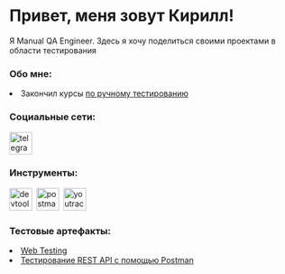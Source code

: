 # Привет, меня зовут Кирилл!
<p> Я Manual QA Engineer. Здесь я хочу поделиться своими проектами в области тестирования </p>


### Обо мне:
<div>
<li> Закончил курсы <a href="https://stepik.org/cert/2759693">по ручному тестированию </a> </li>
 </div>


### Социальные сети:
  <div id="badges">
       </a>
    <a href="https://t.me/Kirill19866" target="_blank">
      <img src="https://cdn-icons-png.flaticon.com/512/2111/2111646.png" width="40" height="40" alt="telegram" />
    </a>
  </div>


### Инструменты:
<div>
  <img src="https://d33wubrfki0l68.cloudfront.net/38b5c953a4667366685d55db55d057c86db1fc54/a0fdc/static/acae6b24d940347661ca901ea07f47c1/chrome-dev-logo-icon.png" title="devtools" alt="devtools" width="40" height="40"/>&nbsp
 <img src="https://www.svgrepo.com/show/354202/postman-icon.svg" title="postman" alt="postman" width="40" height="40"/>&nbsp
 <img src="https://upload.wikimedia.org/wikipedia/commons/thumb/8/8d/YouTrack_Icon.svg/1024px-YouTrack_Icon.svg.png?20200803082248" title="youtrack" alt="youtrack" width="40" height="40"/>
  </div>


 ### Тестовые артефакты:
 <div>
 <li> <a href="https://github.com/Kirill2186/web_testing">Web Testing </a> </li>
  <li> <a href="https://github.com/Kirill2186/Api_testing">Тестирование REST API с помощью Postman
 </a> </li>
  </div>